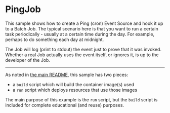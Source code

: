 # PingJob

This sample shows how to create a Ping (cron) Event Source and hook it up
to a Batch Job. The typical scenario here is that you want to run a certain
task periodically - usually at a certain time during the day. For example,
perhaps to do something each day at midnight.

The Job will log (print to stdout) the event just to prove that it was
invoked. Whether a real Job actually uses the event itself, or ignores it,
is up to the developer of the Job.

- - -

As noted in [the main README](../README.md), this sample has two pieces:

- a `build` script which will build the container image(s) used
- a `run` script which deploys resources that use those images

The main purpose of this example is the `run` script, but the `build`
script is included for complete educational (and reuse) purposes. 
